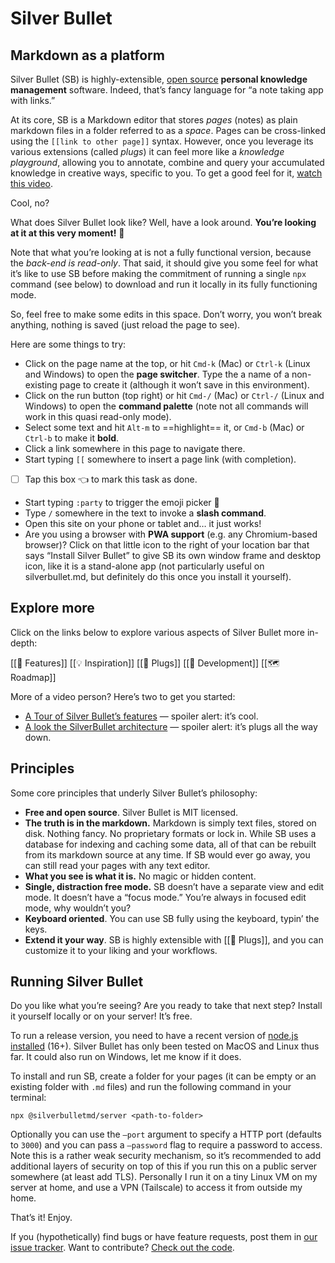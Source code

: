 # Silver Bullet
## Markdown as a platform
Silver Bullet (SB) is highly-extensible, [open source](https://github.com/silverbulletmd/silverbullet) **personal knowledge management** software. Indeed, that’s fancy language for “a note taking app with links.”

At its core, SB is a Markdown editor that stores _pages_ (notes) as plain markdown files in a folder referred to as a _space_. Pages can be cross-linked using the `[[link to other page]]` syntax. However, once you leverage its various extensions (called _plugs_) it can feel more like a _knowledge playground_, allowing you to annotate, combine and query your accumulated knowledge in creative ways, specific to you. To get a good feel for it, [watch this video](https://youtu.be/RYdc3UF9gok).

Cool, no?

What does Silver Bullet look like? Well, have a look around. **You’re looking at it at this very moment!** 🤯

Note that what you’re looking at is not a fully functional version, because the _back-end is read-only_. That said, it should give you some feel for what it’s like to use SB before making the commitment of running a single `npx` command (see below) to download and run it locally in its fully functioning mode.

So, feel free to make some edits in this space. Don’t worry, you won’t break anything, nothing is saved (just reload the page to see).

Here are some things to try:

* Click on the page name at the top, or hit `Cmd-k` (Mac) or `Ctrl-k` (Linux and Windows) to open the **page switcher**. Type the a name of a non-existing page to create it (although it won’t save in this environment).
* Click on the run button (top right) or hit `Cmd-/` (Mac) or `Ctrl-/` (Linux and Windows) to open the **command palette** (note not all commands will work in this quasi read-only mode).
* Select some text and hit `Alt-m` to ==highlight== it, or `Cmd-b` (Mac) or `Ctrl-b` to make it **bold**.
* Click a link somewhere in this page to navigate there.
* Start typing `[[` somewhere to insert a page link (with completion).
* [ ] Tap this box 👈 to mark this task as done.
* Start typing `:party` to trigger the emoji picker 🎉
* Type `/` somewhere in the text to invoke a **slash command**.
* Open this site on your phone or tablet and… it just works!
* Are you using a browser with **PWA support** (e.g. any Chromium-based browser)? Click on that little icon to the right of your location bar that says “Install Silver Bullet” to give SB its own window frame and desktop icon, like it is a stand-alone app (not particularly useful on silverbullet.md, but definitely do this once you install it yourself).

## Explore more
Click on the links below to explore various aspects of Silver Bullet more in-depth:

[[🤯 Features]]
[[💡 Inspiration]]
[[🔌 Plugs]]
[[🔨 Development]]
[[🗺 Roadmap]]

More of a video person? Here’s two to get you started:

* [A Tour of Silver Bullet’s features](https://youtu.be/RYdc3UF9gok) — spoiler alert: it’s cool.
* [A look the SilverBullet architecture](https://youtu.be/mXCGau05p5o) — spoiler alert: it’s plugs all the way down.

## Principles
Some core principles that underly Silver Bullet’s philosophy:

* **Free and open source**. Silver Bullet is MIT licensed.
* **The truth is in the markdown.** Markdown is simply text files, stored on disk. Nothing fancy. No proprietary formats or lock in. While SB uses a database for indexing and caching some data, all of that can be rebuilt from its markdown source at any time. If SB would ever go away, you can still read your pages with any text editor.
* **What you see is what it is.** No magic or hidden content.
* **Single, distraction free mode.** SB doesn’t have a separate view and edit mode. It doesn’t have a “focus mode.” You’re always in focused edit mode, why wouldn’t you?
* **Keyboard oriented**. You can use SB fully using the keyboard, typin’ the keys.
* **Extend it your way**. SB is highly extensible with [[🔌 Plugs]], and you can customize it to your liking and your workflows.

## Running Silver Bullet
Do you like what you’re seeing? Are you ready to take that next step? Install it yourself locally or on your server! It’s free.

To run a release version, you need to have a recent version of [node.js installed](https://nodejs.org/en/) (16+). Silver Bullet has only been tested on MacOS and Linux thus far. It could also run on Windows, let me know if it does.

To install and run SB, create a folder for your pages (it can be empty or an existing folder with `.md` files) and run the following command in your terminal:

    npx @silverbulletmd/server <path-to-folder>

Optionally you can use the `—port` argument to specify a HTTP port (defaults to `3000`) and you can pass a `—password` flag to require a password to access. Note this is a rather weak security mechanism, so it’s recommended to add additional layers of security on top of this if you run this on a public server somewhere (at least add TLS). Personally I run it on a tiny Linux VM on my server at home, and use a VPN (Tailscale) to access it from outside my home.

That’s it! Enjoy.

If you (hypothetically) find bugs or have feature requests, post them in [our issue tracker](https://github.com/silverbulletmd/silverbullet). Want to contribute? [Check out the code](https://github.com/silverbulletmd/silverbullet).
